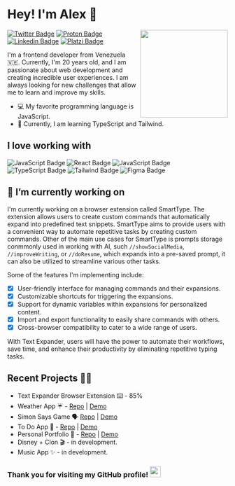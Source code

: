 # Hey! I'm Alex 👋 
<img align='right' src='https://user-images.githubusercontent.com/5713670/87202985-820dcb80-c2b6-11ea-9f56-7ec461c497c3.gif' width='200"'>

[![Twitter Badge](https://img.shields.io/badge/-@th3alexdev-1ca0f1?style=flat-square&labelColor=1ca0f1&logo=twitter&logoColor=white&link=https://twitter.com/th3alexdev)](https://twitter.com/th3alexdev) [![Proton Badge](https://img.shields.io/badge/dev.alexanderperez@protonmail.com-8B89CC?style=flat-square&logo=protonmail&logoColor=white&link=mailto:dev.alexanderperez@protonmail.com)](mailto:dev.alexanderperez@protonmail.com) [![Linkedin Badge](https://img.shields.io/badge/-Alexander_Perez-blue?style=flat-square&logo=Linkedin&logoColor=white&link=https://www.linkedin.com/in/th3alexdev/)](https://www.linkedin.com/in/th3alexdev/) [![Platzi Badge](https://img.shields.io/badge/Platzi-98CA3F?logo=platzi&logoColor=fff&style=flat-square&link=https://platzi.com/p/alexanderfranciscog/)](https://platzi.com/p/alexanderfranciscog/)

I'm a frontend developer from Venezuela 🇻🇪. Currently, I'm 20 years old, and I am passionate about web development and creating incredible user experiences. I am always looking for new challenges that allow me to learn and improve my skills.

 - 💻 My favorite programming language is JavaScript.
 - 🚀 Currently, I am learning TypeScript and Tailwind.

## I love working with 
![JavaScript Badge](https://img.shields.io/badge/JavaScript-F7DF1E?style=for-the-badge&logo=javascript&logoColor=black)
![React Badge](https://img.shields.io/badge/React-20232A?style=for-the-badge&logo=react&logoColor=61DAFB)
![JavaScript Badge](https://img.shields.io/badge/Sass-CC6699?style=for-the-badge&logo=sass&logoColor=white)
![TypeScript Badge](https://shields.io/badge/TypeScript-3178C6?logo=TypeScript&logoColor=FFF&style=for-the-badge)
![Tailwind Badge](https://img.shields.io/badge/Tailwind_CSS-38B2AC?style=for-the-badge&logo=tailwind-css&logoColor=white)
![Figma Badge](https://img.shields.io/badge/Figma-F24E1E?style=for-the-badge&logo=figma&logoColor=white)


## 🔭 I’m currently working on

I'm currently working on a browser extension called SmartType. The extension allows users to create custom commands that automatically expand into predefined text snippets. SmartType aims to provide users with a convenient way to automate repetitive tasks by creating custom commands. Other of the main use cases for SmartType is prompts storage conmmonly used in working with AI, such ``//showSocialMedia``, ``//improveWriting``, or ``//doResume``, which expands into a pre-saved prompt, it can also be utilized to streamline various other tasks.

Some of the features I'm implementing include:
 - [x] User-friendly interface for managing commands and their expansions.
 - [x] Customizable shortcuts for triggering the expansions.
 - [x] Support for dynamic variables within expansions for personalized content.
 - [x] Import and export functionality to easily share commands with others.
 - [x] Cross-browser compatibility to cater to a wide range of users.

With Text Expander, users will have the power to automate their workflows, save time, and enhance their productivity by eliminating repetitive typing tasks.

## Recent Projects 👨‍💻
 - Text Expander Browser Extension ⌨️ - 85%
 - Weather App ☔ - [Repo](https://github.com/th3alexdev/weather-app/) | [Demo](https://th3alexdev.github.io/weather-app/)
 - Simon Says Game 🗣️ [Repo](https://github.com/th3alexdev/simonsays/) | [Demo](https://th3alexdev.github.io/simonsays/)
 - To Do App 📝 - [Repo](https://github.com/th3alexdev/todoapp/) | [Demo](https://th3alexdev.github.io/todoapp/)
 - Personal Portfolio 💫 - [Repo](https://github.com/th3alexdev/portfolio) | [Demo](https://alexanderperez.netlify.app/)
 - Disney + Clon 🎬 - in development.
 - Music App ✨ - in development.

<h3 font-size="1rem">Thank you for visiting my GitHub profile! <img width="25" src="https://i.imgur.com/lzBnb2L.png"/></h3>
